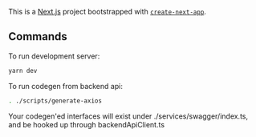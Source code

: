 This is a [Next.js](https://nextjs.org/) project bootstrapped with [`create-next-app`](https://github.com/vercel/next.js/tree/canary/packages/create-next-app).

## Commands

To run development server:

```bash
yarn dev
```

To run codegen from backend api:

```bash
. ./scripts/generate-axios
```

Your codegen'ed interfaces will exist under ./services/swagger/index.ts, and be hooked up through backendApiClient.ts
